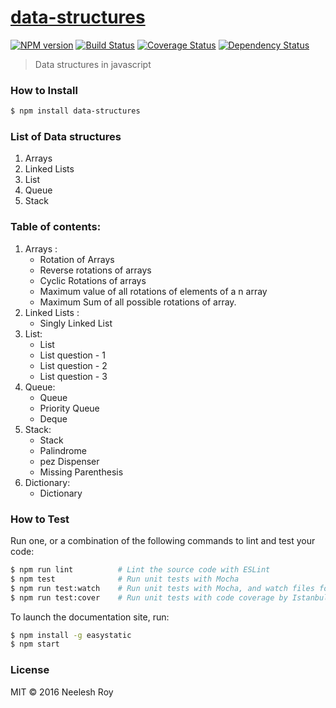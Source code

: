 # [data-structures](https://github.com/neeleshroy/data-structures)

[![NPM version](http://img.shields.io/npm/v/data-structures.svg?style=flat-square)](https://www.npmjs.com/package/data-structures)
[![Build Status](https://travis-ci.org/NeeleshRoy/data-structures.svg?branch=master)](https://travis-ci.org/NeeleshRoy/data-structures)
[![Coverage Status](https://coveralls.io/repos/github/NeeleshRoy/data-structures/badge.svg)](https://coveralls.io/github/NeeleshRoy/data-structures)
[![Dependency Status](http://img.shields.io/david/neeleshroy/data-structures.svg?style=flat-square)](https://david-dm.org/neeleshroy/data-structures)

> Data structures in javascript

### How to Install

```sh
$ npm install data-structures
```

### List of Data structures
1. Arrays
2. Linked Lists
3. List
4. Queue
5. Stack

### Table of contents:
1. Arrays :
    * Rotation of Arrays
    * Reverse rotations of arrays
    * Cyclic Rotations of arrays
    * Maximum value of all rotations of elements of a n array
    * Maximum Sum of all possible rotations of array.
2. Linked Lists : 
    * Singly Linked List
3. List:
    * List
    * List question - 1
    * List question - 2
    * List question - 3
4. Queue:
    * Queue
    * Priority Queue
    * Deque
5. Stack:
    * Stack
    * Palindrome
    * pez Dispenser
    * Missing Parenthesis
6. Dictionary:
    * Dictionary

### How to Test

Run one, or a combination of the following commands to lint and test your code:

```sh
$ npm run lint          # Lint the source code with ESLint
$ npm test              # Run unit tests with Mocha
$ npm run test:watch    # Run unit tests with Mocha, and watch files for changes
$ npm run test:cover    # Run unit tests with code coverage by Istanbul
```

To launch the documentation site, run:

```sh
$ npm install -g easystatic
$ npm start
```

### License

MIT © 2016 Neelesh Roy
